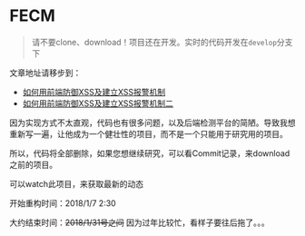 # FECM

> 请不要clone、download！项目还在开发。实时的代码开发在`develop`分支下

文章地址请移步到：
 * [如何用前端防御XSS及建立XSS报警机制](http://www.freebuf.com/articles/web/110583.html)
 * [如何用前端防御XSS及建立XSS报警机制二](http://www.freebuf.com/articles/web/133509.html)

因为实现方式不太直观，代码也有很多问题，以及后端检测平台的简陋。导致我想重新写一遍，让他成为一个健壮性的项目，而不是一个只能用于研究用的项目。

所以，代码将全部删除，如果您想继续研究，可以看Commit记录，来download之前的项目。

可以watch此项目，来获取最新的动态

开始重构时间：2018/1/7 2:30

大约结束时间：~~2018/1/31号之间~~ 因为过年比较忙，看样子要往后拖了。。。